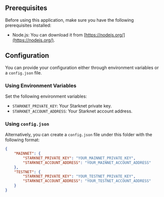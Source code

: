 

## Prerequisites

Before using this application, make sure you have the following prerequisites installed:

- Node.js: You can download it from [https://nodejs.org/](https://nodejs.org/).

## Configuration
You can provide your configuration either through environment variables or a `config.json` file.

### Using Environment Variables

Set the following environment variables:

- `STARKNET_PRIVATE_KEY`: Your Starknet private key.
- `STARKNET_ACCOUNT_ADDRESS`: Your Starknet account address.

### Using `config.json`

Alternatively, you can create a `config.json` file under this folder with the following format:

```json
{
    "MAINNET": {
        "STARKNET_PRIVATE_KEY": "YOUR_MAINNET_PRIVATE_KEY",
        "STARKNET_ACCOUNT_ADDRESS": "YOUR_MAINNET_ACCOUNT_ADDRESS"
    },
    "TESTNET": {
        "STARKNET_PRIVATE_KEY": "YOUR_TESTNET_PRIVATE_KEY",
        "STARKNET_ACCOUNT_ADDRESS": "YOUR_TESTNET_ACCOUNT_ADDRESS"
    }
}
